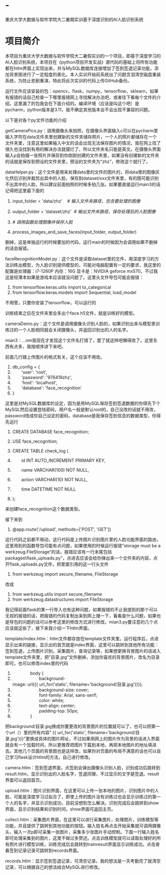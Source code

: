 # -
重庆大学大数据与软件学院大二暑期实训基于深度识别的AI人脸识别系统
# 项目简介
本项目为重庆大学大数据与软件学院大二暑假实训的一个项目，即基于深度学习的AI人脸识别系统，本项目在《python项目开发实战》源代码的基础上将所有功能都在htlm界面上实现出来，并与MySQL数据库连接增加了签到签退记录功能，添加背景图进行了一定程度的美化。本人实训开始前系统出了问题含泪清空磁盘重装系统，为防止悲剧重演，特此将此次实训的代码上传GitHub备份。

运行文件应该安装的包：opencv，flask，numpy，tensorflow，sklearn，如果有报错的话自己检查一下哪里报错网上寻找解决办法吧，或者往下看每个文件的介绍，这里漏了的包我会在下面介绍的。编译环境（应该是叫这个吧）是pycharm，python版本是3.11，我不确定其他版本会不会出现不兼容的问题。

以下是对各个py文件功能的介绍

getCameraPics.py：调用摄像头来拍照，在摄像头界面输入c可以在pycharm里输入字符在data文件夹里创建新的文件夹储存照片，一个人的照片都储存在一个文件夹里，注意这里如果输入中文的话会出现无法保存图片的情况，我在网上找了很久也没找到有用的解决办法就摆烂了，所以文件夹名只能是英文。在摄像头界面输入p会拍摄一张照片并保存到你刚刚创建的文件夹里，如果没有创建新的文件夹的话就是保存到预设的文件夹里，预设的文件夹为“zhz”，修改这个就行了。

dataHelper.py：这个文件是用来处理data里的文件的图片的，将data里的图像灰化然后识别并裁剪出其中的人脸，保存到dataset/xxx文件夹里，有的图可能识别不出其中的人脸，所以建议前面拍照的时候多拍几张。如果要直接运行main3的话记得把这里最下面的

1. input\_folder = 'data/zhz'    *# 输入文件夹路径，包含要处理的图像*
1. output\_folder = 'dataset/zhz'  *# 输出文件夹路径，保存处理后的人脸图像*

1. *# 调用函数处理图像并保存人脸*
1. process\_images\_and\_save\_faces(input\_folder, output\_folder)


删掉，这是单独运行的时候要加的代码，运行main的时候因为会调用如果不删掉的话会报错。

faceRecognitionModel.py：这个文件是读取dataset里的文件，用深度学习的方法训练出模型，为人脸识别提供模型的，可能对电脑配置有一定的要求，我这里的配置是处理器：i7-1260P 内存：16G 显卡是：NVIDIA geforce mx570，不过我这是轻薄本如果是游戏本应该就没问题了。这里头文件导包可能会报错：

1. from tensorflow.keras.utils import to\_categorical
1. from tensorflow.keras.models import Sequential, load\_model

不用管，只要你安装了tensorflow，可以运行的

训练结束之后在文件夹里会多出个face.h5文件，就是训练好的模型。

cameraDemo.py：这个文件是调用摄像头识别人脸的，如果识别出来与模型里训练过的一个人脸相同就会关闭摄像头，并返回识别出的人的名字。

mian3：…nm我现在才发现这个文件名打错了，罢了就这样吧懒得改了。这里东西有点多，我按顺序讲下来吧。

前面几行跟上传图片的格式有关，这个应该不用改。

1. db\_config = {
1. `    `'user': 'root',
1. `    `'password': '976419zhz',
1. `    `'host': 'localhost',
1. `    `'database': 'face\_recognition'
1. }

这里是对MySQL数据库的设定，因为是用MySQL保存签到签退数据的你得先下个MySQL然后设置登陆密码，用户名一般是默认root的，自己没改的话就不用改，password改成你自己设定的密码，database是我保存签到信息的数据类型，你得先运行

1. CREATE DATABASE face\_recognition;

1. USE face\_recognition;

1. CREATE TABLE check\_log (
1. `    `id INT AUTO\_INCREMENT PRIMARY KEY,
1. `    `name VARCHAR(100) NOT NULL,
1. `    `action VARCHAR(10) NOT NULL,
1. `    `time DATETIME NOT NULL
1. );

来创建face\_recognition这个数据类型。

接下来到

1. @app.route('/upload', methods=['POST', 'GET'])

这行代码之前都不用动，这行代码是上传图片识别图片里的人脸功能界面的路由，这里用到的函数导包可能有点问题，如果使用的时候运行报错“storage must be a werkzeug.FileStorage“的话，报错应该有一行末尾包括packages\flask\_uploads.py”，点进去应该会给你弹出来一个文件夹的内容，点开flask\_uploads.py文件，把里面引用的这一行头文件

1. from werkzeug import secure\_filename, FileStorage

改成

1. from werkzeug.utils import secure\_filename
1. from werkzeug.datastructures import FileStorage

我记得前面flask的某一行导入也有这种问题，如果报错的不止我提到的那个可以无视的报错的话，把报错的代码复制出来到网上搜一下，看看是什么问题，如果也是导包的问题的话可以参考这里的修改方式进行修改。mian3.py要注意的几个点应该就这些了，接下来我介绍一下htlm界面。

template/index.htlm：htlm文件都存放在template文件夹里。运行程序后，点进显示出来的链接，显示出的首页就是index界面，这里可以跳转到其他所有功能：签到签退，上传图片识别，采集图片，查询记录等，如果想更换背景图片的话进入template文件夹里，把”目录.jpg”文件删掉，添加你喜欢的背景图片，改名为目录即可。也可以修改index里的代码

1. `        `body {
1. `            `background-image: url({{ url\_for('static', filename='background/目录.jpg')}});
1. `            `background-size: cover;
1. `            `font-family: Arial, sans-serif;
1. `            `color: white;
1. `            `text-align: center;
1. `            `padding-top: 50px;
1. `        `}

把background/目录.jpg换成你要更改的背景图片的位置就可以了，也可以把第一个url（）里的所有内容” {{ url\_for('static', filename='background/目录.jpg')}}”更换成具体的图片网址，不过如果用网上的图片作为背景的话进入界面就会有一个加载时间，所以更推荐把图片下载到本地，再把本地图片的地址填进去。其他几个页面的背景图也是这样改，如果你对页面的布局不满意的话也可以自己学习flask设计htlm的方法，自己进行修改。

camera.htlm：签到签退界面，点签到会弹出摄像头识别人脸，识别成功后跳转到result.htlm，显示识别出的人脸名字，签退同理，不过显示的文字是签退。result界面可以返回首页。

upload.htlm：图片识别界面，在这里可以上传一张本地的图片，识别图片中的人脸，可能是深度学习过拟合了，即使上传的图片没有训练过也会显示训练过的第一个人的名字，并显示识别成功，目前没想到怎么解决。识别完成后会跳转到show界面，显示识别结果和识别时间，show界面可返回主页。

collect.htlm：采集图片界面，在这里可以进行采集图片，处理图片，训练模型等功能，并且提供了跳转到其他功能的按钮。输入姓名再点击开始采集就可调用摄像头，输入一次p即可采集一张图片，采集多少张图片手动控制。下面一行输入姓名即可处理采集到的图片，这里不做过多赘述。点击训练模型就可以读取处理好的所有照片进行模型训练，训练完成后会跳转到trainresult界面显示训练成功。点击查看签到记录记录可跳转到records界面。

records.htlm：显示签到签退记录，可清空记录。我的想法是一天考勤完了就清空记录，可以根据自己的想法结合MySQL进行修改。
